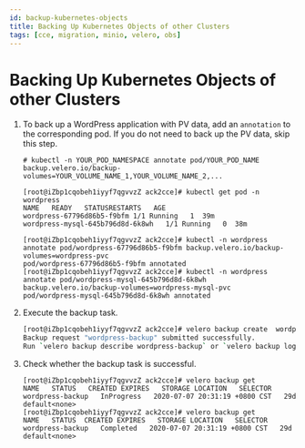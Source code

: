 ```yaml
---
id: backup-kubernetes-objects
title: Backing Up Kubernetes Objects of other Clusters
tags: [cce, migration, minio, velero, obs]
---
```


# Backing Up Kubernetes Objects of other Clusters

1.  To back up a WordPress application with PV data, add an `annotation`
    to the corresponding pod. If you do not need to back up the PV data, skip this step.
    
    ```
    # kubectl -n YOUR_POD_NAMESPACE annotate pod/YOUR_POD_NAME backup.velero.io/backup-volumes=YOUR_VOLUME_NAME_1,YOUR_VOLUME_NAME_2,...

    [root@iZbp1cqobeh1iyyf7qgvvzZ ack2cce]# kubectl get pod -n wordpress
    NAME   READY   STATUSRESTARTS   AGE
    wordpress-67796d86b5-f9bfm 1/1 Running   1  39m
    wordpress-mysql-645b796d8d-6k8wh   1/1 Running   0  38m

    [root@iZbp1cqobeh1iyyf7qgvvzZ ack2cce]# kubectl -n wordpress annotate pod/wordpress-67796d86b5-f9bfm backup.velero.io/backup-volumes=wordpress-pvc
    pod/wordpress-67796d86b5-f9bfm annotated
    [root@iZbp1cqobeh1iyyf7qgvvzZ ack2cce]# kubectl -n wordpress annotate pod/wordpress-mysql-645b796d8d-6k8wh backup.velero.io/backup-volumes=wordpress-mysql-pvc
    pod/wordpress-mysql-645b796d8d-6k8wh annotated
    ```
2.  Execute the backup task.

    ```bash
    [root@iZbp1cqobeh1iyyf7qgvvzZ ack2cce]# velero backup create  wordpress-backup --include-namespaces wordpress
    Backup request "wordpress-backup" submitted successfully.
    Run `velero backup describe wordpress-backup` or `velero backup logs wordpress-backup` for more details.
    ```
3.  Check whether the backup task is successful.
    ```
    [root@iZbp1cqobeh1iyyf7qgvvzZ ack2cce]# velero backup get
    NAME   STATUS   CREATED EXPIRES   STORAGE LOCATION   SELECTOR
    wordpress-backup   InProgress   2020-07-07 20:31:19 +0800 CST   29d   default<none>
    [root@iZbp1cqobeh1iyyf7qgvvzZ ack2cce]# velero backup get
    NAME   STATUS  CREATED EXPIRES   STORAGE LOCATION   SELECTOR
    wordpress-backup   Completed   2020-07-07 20:31:19 +0800 CST   29d   default<none>
    ```

